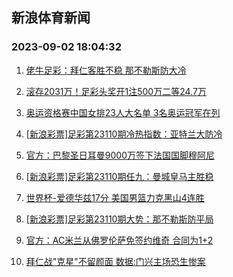 ## 新浪体育新闻 
### 2023-09-02 18:04:32

1. [佬牛足彩：拜仁客胜不稳 那不勒斯防大冷](https://sports.sina.com.cn/l/2023-09-02/doc-imzkhpun2208664.shtml)

2. [滚存2031万！足彩头奖开1注500万二等24.7万](https://sports.sina.com.cn/l/2023-09-02/doc-imzkhinq2315598.shtml)

3. [奥运资格赛中国女排23人大名单 3名奥运冠军在列](https://sports.sina.com.cn/others/volleyball/2023-09-02/doc-imzkhpuq5014263.shtml)

4. [[新浪彩票]足彩第23110期冷热指数：亚特兰大防冷](https://sports.sina.com.cn/l/2023-09-02/doc-imzkhinn6993540.shtml)

5. [官方：巴黎圣日耳曼9000万签下法国国脚穆阿尼](https://sports.sina.com.cn/global/france/2023-09-02/doc-imzkhinu1899452.shtml)

6. [[新浪彩票]足彩第23110期任九：曼城皇马主胜稳](https://sports.sina.com.cn/l/2023-09-02/doc-imzkhinu1892043.shtml)

7. [世界杯-爱德华兹17分 美国男篮力克黑山4连胜](https://sports.sina.com.cn/basketball/nba/2023-09-01/doc-imzkezsx8662497.shtml)

8. [[新浪彩票]足彩第23110期大势：那不勒斯防平局](https://sports.sina.com.cn/l/2023-09-02/doc-imzkhinu1891810.shtml)

9. [官方：AC米兰从佛罗伦萨免签约维奇 合同为1+2](https://sports.sina.com.cn/g/seriea/2023-09-02/doc-imzkhinu1900499.shtml)

10. [拜仁战"克星"不留颜面 数据:门兴主场恐生惨案](https://sports.sina.com.cn/l/2023-09-02/doc-imzkhinq2314796.shtml)


